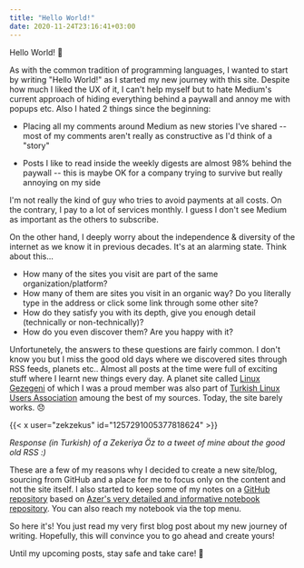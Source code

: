 ```yaml
---
title: "Hello World!"
date: 2020-11-24T23:16:41+03:00
---
```


Hello World! 🙂

As with the common tradition of programming languages, I wanted to start by writing "Hello World!" as I started my new
journey with this site. Despite how much I liked the UX of it, I can't help myself but to hate Medium's current approach
of hiding everything behind a paywall and annoy me with popups etc. Also I hated 2 things since the beginning:

* Placing all my comments around Medium as new stories I've shared -- most of my comments aren't really as constructive
  as I'd think of a "story"

* Posts I like to read inside the weekly digests are almost 98% behind the paywall -- this is maybe OK for a company
  trying to survive but really annoying on my side

I'm not really the kind of guy who tries to avoid payments at all costs. On the contrary, I pay to a lot of services
monthly. I guess I don't see Medium as important as the others to subscribe.

On the other hand, I deeply worry about the independence & diversity of the internet as we know it in previous decades.
It's at an alarming state. Think about this...

* How many of the sites you visit are part of the same organization/platform?
* How many of them are sites you visit in an organic way? Do you literally type in the address or click some link through some other
  site?
* How do they satisfy you with its depth, give you enough detail (technically or non-technically)?
* How do you even discover them? Are you happy with it?

Unfortunetely, the answers to these questions are fairly common. I don't know you but I miss the good old days where we
discovered sites through RSS feeds, planets etc.. Almost all posts at the time were full of exciting stuff where I
learnt new things every day. A planet site called [Linux Gezegeni](https://gezegen.linux.org.tr/) of which I was a 
proud member was also part of [Turkish Linux Users Association](https://www.lkd.org.tr/) amoung the best of my sources.
Today, the site barely works. 😞

{{< x user="zekzekus" id="1257291005377818624" >}}

_Response (in Turkish) of a Zekeriya Öz to a tweet of mine about the good old RSS :)_

These are a few of my reasons why I decided to create a new site/blog, sourcing from GitHub and a place for me to focus
only on the content and not the site itself. I also started to keep some of my notes on a 
[GitHub repository](https://github.com/tunix/notebook) based on 
[Azer's very detailed and informative notebook repository](https://github.com/azer/notebook/). You can also reach my 
notebook via the top menu.

So here it's! You just read my very first blog post about my new journey of writing. Hopefully, this will convince you
to go ahead and create yours!

Until my upcoming posts, stay safe and take care! 🤙
